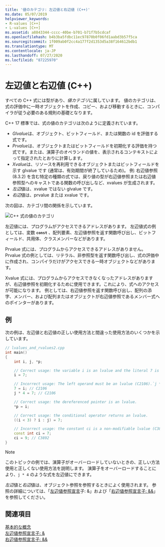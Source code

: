 ```yaml
---
title: '値のカテゴリ: 左辺値と右辺値 (C++)'
ms.date: 05/07/2019
helpviewer_keywords:
- R-values [C++]
- L-values [C++]
ms.assetid: a8843344-cccc-40be-b701-b71f7b5cdcaf
ms.openlocfilehash: b4b3ba5fdbc11ec97870b0f06fd1aabd3b57f5ca
ms.sourcegitcommit: 1f009ab0f2cc4a177f2d1353d5a38f164612bdb1
ms.translationtype: MT
ms.contentlocale: ja-JP
ms.lasthandoff: 07/27/2020
ms.locfileid: "87225970"
---
```

# <a name="lvalues-and-rvalues-c"></a>左辺値と右辺値 (C++)

すべての C++ 式には型があり、*値カテゴリ*に属しています。 値のカテゴリは、式の評価中に一時オブジェクトを作成、コピー、および移動するときに、コンパイラが従う必要のある規則の基礎となります。

C++ 17 標準では、式の値のカテゴリは次のように定義されています。

- *Glvalue*は、オブジェクト、ビットフィールド、または関数の id を評価する式です。
- *Prvalue*は、オブジェクトまたはビットフィールドを初期化する評価を持つ式です。または、演算子のオペランドの値を、表示されるコンテキストによって指定されたとおりに計算します。
- *Xvalue*は、リソースを再利用できるオブジェクトまたはビットフィールドを示す glvalue です (通常は、有効期間が終了しているため)。 例: 右辺値参照 (8.3.2) を含む特定の種類の式では、戻り値の型が右辺値参照または右辺値参照型へのキャストである関数の呼び出しなど、xvalues が生成されます。
- *左辺*値は、xvalue ではない glvalue です。
- *右辺*値は、prvalue または xvalue です。

次の図は、カテゴリ間の関係を示しています。

![C++ 式の値のカテゴリ](media/value_categories.png "C++ 式の値のカテゴリ")

左辺値には、プログラムがアクセスできるアドレスがあります。 左辺値式の例としては、変数 **`const`** 、配列要素、左辺値参照を返す関数呼び出し、ビットフィールド、共用体、クラスメンバーなどがあります。

Prvalue 式には、プログラムからアクセスできるアドレスがありません。 Prvalue 式の例としては、リテラル、非参照型を返す関数呼び出し、式の評価中に作成され、コンパイラだけがアクセスできる一時オブジェクトなどがあります。

Xvalue 式には、プログラムからアクセスできなくなったアドレスがありますが、右辺値参照を初期化するために使用できます。これにより、式へのアクセスが可能になります。 例としては、右辺値参照を返す関数呼び出し、配列の添字、メンバー、および配列またはオブジェクトが右辺値参照であるメンバー式へのポインターがあります。

## <a name="example"></a>例

次の例は、左辺値と右辺値の正しい使用方法と間違った使用方法のいくつかを示しています。

```cpp
// lvalues_and_rvalues2.cpp
int main()
{
    int i, j, *p;

    // Correct usage: the variable i is an lvalue and the literal 7 is a prvalue.
    i = 7;

    // Incorrect usage: The left operand must be an lvalue (C2106).`j * 4` is a prvalue.
    7 = i; // C2106
    j * 4 = 7; // C2106

    // Correct usage: the dereferenced pointer is an lvalue.
    *p = i;

    // Correct usage: the conditional operator returns an lvalue.
    ((i < 3) ? i : j) = 7;

    // Incorrect usage: the constant ci is a non-modifiable lvalue (C3892).
    const int ci = 7;
    ci = 9; // C3892
}
```

> [!NOTE]
> このトピックの例では、演算子がオーバーロードしていないときの、正しい方法使用と正しくない使用方法を説明します。 演算子をオーバーロードすることにより、`j * 4` のような式を左辺値にできます。

*左辺*値と*右辺*値は、オブジェクト参照を参照するときによく使用されます。 参照の詳細については、「[左辺値参照宣言](../cpp/lvalue-reference-declarator-amp.md)子: &」および「[右辺値参照宣言子:  &&](../cpp/rvalue-reference-declarator-amp-amp.md)」を参照してください。

## <a name="see-also"></a>関連項目

[基本的な概念](../cpp/basic-concepts-cpp.md)<br/>
[左辺値参照宣言子: &](../cpp/lvalue-reference-declarator-amp.md)<br/>
[右辺値参照宣言子: &&](../cpp/rvalue-reference-declarator-amp-amp.md)
